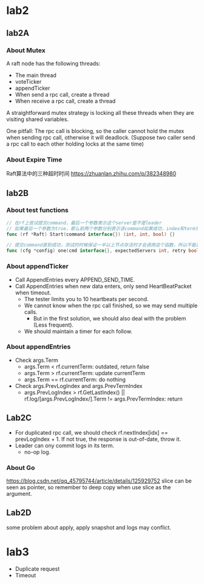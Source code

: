 # lab2

## lab2A

### About Mutex

A raft node has the following threads:
- The main thread
- voteTicker
- appendTicker
- When send a rpc call, create a thread
- When receive a rpc call, create a thread

A straightforward mutex strategy is locking all these threads when they are visiting shared variables.

One pitfall: The rpc call is blocking, so the caller cannot hold the mutex when sending rpc call, otherwise it will deadlock. 
(Suppose two caller send a rpc call to each other holding locks at the same time)

### About Expire Time

Raft算法中的三种超时时间 https://zhuanlan.zhihu.com/p/382348980

## lab2B

### About test functions

```go
// 在rf上尝试提交command，最后一个参数表示这个server是不是leader
// 如果最后一个参数为true，那么前两个参数分别表示该command如果成功，index和term分别是多少
func (rf *Raft) Start(command interface{}) (int, int, bool) {}

// 提交command直到成功，测试的时候保证一半以上节点存活时才会调用这个函数，所以不能达成一致就是出错
func (cfg *config) one(cmd interface{}, expectedServers int, retry bool) int {}
```

### About appendTicker

- Call AppendEntries every APPEND_SEND_TIME.
- Call AppendEntries when new data enters, only send HeartBeatPacket when timeout.
  - The tester limits you to 10 heartbeats per second.
  - We cannot know when the rpc call finished, so we may send multiple calls.
    - But in the first solution, we should also deal with the problem (Less frequent).
  - We should maintain a timer for each follow.

### About appendEntries

- Check args.Term
  - args.Term < rf.currentTerm: outdated, return false
  - args.Term > rf.currentTerm: update currentTerm
  - args.Term == rf.currentTerm: do nothing
- Check args.PrevLogIndex and args.PrevTermIndex
  - args.PrevLogIndex > rf.GetLastIndex() || rf.log/[args.PrevLogIndex/].Term != args.PrevTermIndex: return

## Lab2C

- For duplicated rpc call, we should check rf.nextIndex[idx] == prevLogIndex + 1. If not true, the response is out-of-date, throw it.
- Leader can ony commit logs in its term.
  - no-op log.

### About Go

https://blog.csdn.net/qq_45795744/article/details/125929752
slice can be seen as pointer, so remember to deep copy when use slice as the argument.

## Lab2D

some problem about apply, apply snapshot and logs may conflict.

# lab3

- Duplicate request
- Timeout
